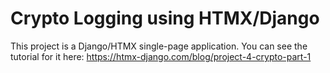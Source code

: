 # Crypto Logging using HTMX/Django

This project is a Django/HTMX single-page application. You can see the tutorial for it here: https://htmx-django.com/blog/project-4-crypto-part-1

